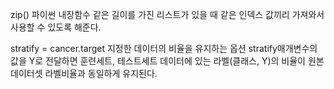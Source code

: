 zip()
파이썬 내장함수
같은 길이를 가진 리스트가 있을 때
같은 인덱스 값끼리 가져와서 사용할 수 있도록 해준다.

stratify = cancer.target
지정한 데이터의 비율을 유지하는 옵션
stratify매개변수의 값을 Y로 전달하면
훈련세트, 테스트세트 데이터에 있는 라벨(클래스, Y)의 비율이
원본 데이터셋 라벨비율과 동일하게 유지된다.
